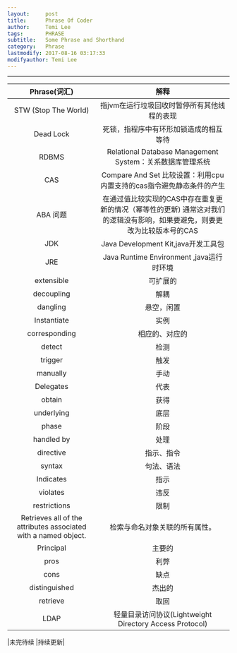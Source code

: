 ```yaml
---
layout:     post
title:      Phrase Of Coder
author:     Temi Lee
tags: 		PHRASE
subtitle:   Some Phrase and Shorthand
category:   Phrase
lastmodify: 2017-08-16 03:17:33
modifyauthor: Temi Lee
---
```


***

| Phrase(词汇) | 解释 |
|:------:|:----:|
|STW (Stop The World)    |指jvm在运行垃圾回收时暂停所有其他线程的表现|
|Dead Lock|死锁，指程序中有环形加锁造成的相互等待|
|RDBMS    |Relational Database Management System：关系数据库管理系统|
|CAS      | Compare And Set 比较设置：利用cpu内置支持的cas指令避免静态条件的产生|
|ABA 问题 | 在通过值比较实现的CAS中存在重复更新的情况（幂等性的更新) 通常这对我们的逻辑没有影响，如果要避免，则要更改为比较版本号的CAS|
|JDK|Java Development Kit,java开发工具包|
|JRE|Java Runtime Environment ,java运行时环境|
|extensible|可扩展的|
|decoupling|解耦|
|dangling |悬空，闲置|
|Instantiate | 实例|
|corresponding| 相应的、对应的|
|detect | 检测|
|trigger| 触发|
|manually |手动|
|Delegates|代表|
|obtain|获得|
|underlying|底层|
|phase|阶段|
|handled by|处理|
|directive | 指示、指令 |
|syntax | 句法、语法 |
| Indicates | 指示 |
|violates | 违反 |
|restrictions| 限制 |
|Retrieves all of the attributes associated with a named object.|检索与命名对象关联的所有属性。|
|Principal | 主要的 |
|pros   | 利弊   |
|cons   | 缺点 |
|   distinguished   | 杰出的 |
| retrieve |  取回 |
| LDAP | 轻量目录访问协议(Lightweight Directory Access Protocol) |

|未完待续 |持续更新|

